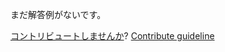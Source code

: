 
まだ解答例がないです。

[コントリビュートしませんか](https://github.com/BFEdev/BFE.dev-solutions/blob/main/quiz/push-unshift_ja.md)?  [Contribute guideline](https://github.com/BFEdev/BFE.dev-solutions#how-to-contribute)
